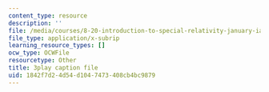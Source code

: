 ```yaml
---
content_type: resource
description: ''
file: /media/courses/8-20-introduction-to-special-relativity-january-iap-2021/1842f7d24d54d1047473408cb4bc9879_ZmKaHSXDbn0.srt
file_type: application/x-subrip
learning_resource_types: []
ocw_type: OCWFile
resourcetype: Other
title: 3play caption file
uid: 1842f7d2-4d54-d104-7473-408cb4bc9879
---
```

